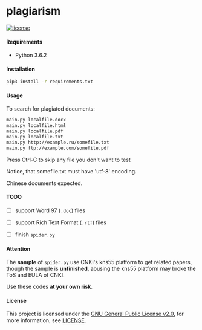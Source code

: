 plagiarism
==========

[![license](https://img.shields.io/github/license/uulm/plagiarism.svg)](https://github.com/uulm/plagiarism/blob/master/LICENSE)

#### Requirements

* Python 3.6.2


#### Installation

```bash
pip3 install -r requirements.txt
```


#### Usage

To search for plagiated documents:

```bash
main.py localfile.docx
main.py localfile.html
main.py localfile.pdf
main.py localfile.txt
main.py http://example.ru/somefile.txt
main.py ftp://example.com/somefile.pdf
```

Press Ctrl-C to skip any file you don't want to test

Notice, that somefile.txt must have 'utf-8' encoding.

Chinese documents expected.


#### TODO

* [ ] support Word 97 (`.doc`) files
* [ ] support Rich Text Format (`.rtf`) files
* [ ] finish `spider.py`


#### Attention

The **sample** of `spider.py` use CNKI's kns55 platform to get related papers, though the sample is **unfinished**, abusing the kns55 platform may broke the ToS and EULA of CNKI.

Use these codes **at your own risk**.


#### License

This project is licensed under the [GNU General Public License v2.0](https://www.gnu.org/licenses/old-licenses/gpl-2.0.html), for more information, see [LICENSE](LICENSE).
